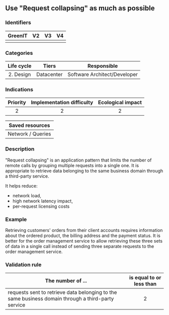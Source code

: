 ## Use "Request collapsing" as much as possible

### Identifiers

| GreenIT | V2  | V3  | V4  |
|:-------:|:---:|:---:|:---:|
|         |     |     |     |

### Categories

|   Life cycle   |    Tiers    |          Responsible           |
|:--------------:|:-----------:|:------------------------------:|
|   2. Design    | Datacenter  |  Software Architect/Developer  |

### Indications

| Priority | Implementation difficulty | Ecological impact |
|:--------:|:-------------------------:|:-----------------:|
|      2   |               2           |            2      |

|     Saved resources     |
|:-----------------------:|
|    Network / Queries    |

### Description

"Request collapsing" is an application pattern that limits the number of remote calls by grouping multiple requests into a single one. It is appropriate to retrieve data belonging to the same business domain through a third-party service.

It helps reduce:
- network load,
- high network latency impact,
- per-request licensing costs

### Example

Retrieving customers' orders from their client accounts requires information about the ordered product, the billing address and the payment status. It is better for the order management service to allow retrieving these three sets of data in a single call instead of sending three separate requests to the order management service.


### Validation rule

| The number of ...                                                                                  | is equal to or less than |  
|----------------------------------------------------------------------------------------------------|:------------------------:|
| requests sent to retrieve data belonging to the same business domain through a third-party service |               2          |
